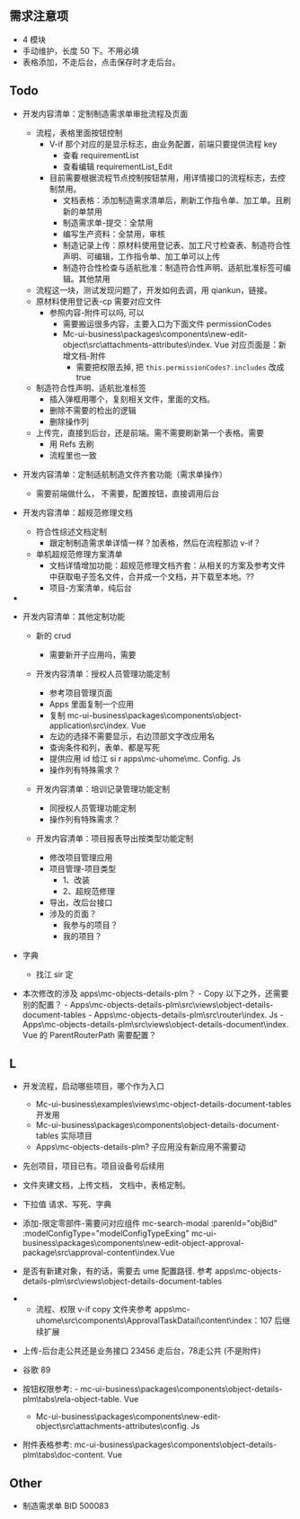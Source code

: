 



## 需求注意项
-  4 模块
- 手动维护，长度 50 下。不用必填
- 表格添加，不走后台，点击保存时才走后台。


## Todo
- 开发内容清单：定制制造需求单审批流程及页面
	- 流程，表格里面按钮控制
		- V-if 那个对应的是显示标志，由业务配置，前端只要提供流程 key 
			- 查看 requirementList
			- 查看编辑 requirementList_Edit
		- 目前需要根据流程节点控制按钮禁用，用详情接口的流程标志，去控制禁用。
			- 文档表格：添加制造需求清单后，刷新工作指令单、加工单。且刷新的单禁用
			- 制造需求单-提交：全禁用
			- 编写生产资料：全禁用，审核
			- 制造记录上传：原材料使用登记表、加工尺寸检查表、制造符合性声明、可编辑，工作指令单、加工单可以上传
			- 制造符合性检查与适航批准：制造符合性声明、适航批准标签可编辑。其他禁用
	- 流程这一块，测试发现问题了，开发如何去调，用 qiankun，链接。
	- 原材料使用登记表-cp 需要对应文件
		- 参照内容-附件可以吗,  可以
			- 需要搬运很多内容，主要入口为下面文件 permissionCodes
			- Mc-ui-business\packages\components\new-edit-object\src\attachments-attributes\index. Vue   对应页面是：新增文档-附件
				- 需要把权限去掉, 把 `this.permissionCodes?.includes` 改成 true
	- 制造符合性声明、适航批准标签
		- 插入弹框用哪个，复刻相关文件，里面的文档。
		- 删除不需要的检出的逻辑
		- 删除操作列
	- 上传完，直接到后台，还是前端。需不需要刷新第一个表格。需要
		- 用 Refs 去刷
		- 流程里也一致

- 开发内容清单：定制适航制造文件齐套功能（需求单操作）
	- 需要前端做什么， 不需要，配置按钮，直接调用后台

- 开发内容清单：超规范修理文档
	- 符合性综述文档定制
		- 跟定制制造需求单详情一样？加表格，然后在流程那边 v-if？
	- 单机超规范修理方案清单
		- 文档详情增加功能：超规范修理文档齐套：从相关的方案及参考文件中获取电子签名文件，合并成一个文档，并下载至本地。??
		- 项目-方案清单，纯后台
- 
- 开发内容清单：其他定制功能
	- 新的 crud
		- 需要新开子应用吗，需要
		
	- 开发内容清单：授权人员管理功能定制 
		- 参考项目管理页面
		- Apps 里面复制一个应用
		- 复制 mc-ui-business\packages\components\object-application\src\index. Vue
		- 左边的选择不需要显示，右边顶部文字改应用名
		- 查询条件和列，表单、都是写死
		- 提供应用 id 给江 si   r apps\mc-uhome\mc. Config. Js
		- 操作列有特殊需求？
	- 开发内容清单：培训记录管理功能定制
		- 同授权人员管理功能定制
		- 操作列有特殊需求？
	- 开发内容清单：项目报表导出按类型功能定制
		- 修改项目管理应用
		- 项目管理-项目类型
			- 1、改装
			- 2、超规范修理
		- 导出，改后台接口
		- 涉及的页面？
			- 我参与的项目？
			- 我的项目？

- 字典
	- 找江 sir 定

- 本次修改的涉及  apps\mc-objects-details-plm？
			- Copy  以下之外，还需要别的配置？
				- Apps\mc-objects-details-plm\src\views\object-details-document-tables 
				- Apps\mc-objects-details-plm\src\router\index. Js
			- Apps\mc-objects-details-plm\src\views\object-details-document\index. Vue  的 ParentRouterPath    需要配置？




## L
- 开发流程，启动哪些项目，哪个作为入口     
	- Mc-ui-business\examples\views\mc-object-details-document-tables  开发用
	- Mc-ui-business\packages\components\object-details-document-tables   实际项目
	- Apps\mc-objects-details-plm?  子应用没有新应用不需要动
- 先创项目，项目已有。项目设备号后续用
- 文件夹建文档，上传文档， 文档中，表格定制。
- 下拉值   请求、写死、字典
- 添加-限定零部件-需要问对应组件  mc-search-modal           :parenId="objBid"    :modelConfigType="modelConfigTypeExing"       mc-ui-business\packages\components\new-edit-object-approval-package\src\approval-content\index.Vue
- 是否有新建对象，有的话，需要去 ume 配置路径. 参考  apps\mc-objects-details-plm\src\views\object-details-document-tables 
- - 流程、权限  v-if  copy 文件夹参考 apps\mc-uhome\src\components\ApprovalTaskDatail\content\index：107 后继续扩展
- 上传-后台走公共还是业务接口 23456  走后台，78走公共 (不是附件)
- 谷歌 89


- 按钮权限参考: - mc-ui-business\packages\components\object-details-plm\tabs\rela-object-table. Vue
	- Mc-ui-business\packages\components\new-edit-object\src\attachments-attributes\config. Js
- 附件表格参考: mc-ui-business\packages\components\object-details-plm\tabs\doc-content. Vue



## Other
- 制造需求单 BID  500083


